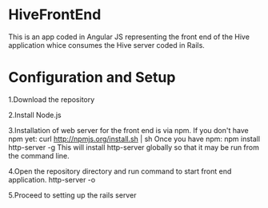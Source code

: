 # HiveFrontEnd

This is an app coded in Angular JS representing the front end of the Hive application whice consumes the Hive server coded in Rails.

# Configuration and Setup

1.Download the repository

2.Install Node.js

3.Installation of web server for the front end is via npm. If you don't have npm yet:
    curl http://npmjs.org/install.sh | sh
  Once you have npm:
    npm install http-server -g
  This will install http-server globally so that it may be run from the command line.
  
4.Open the repository directory and run command to start front end application.
  http-server -o

5.Proceed to setting up the rails server

